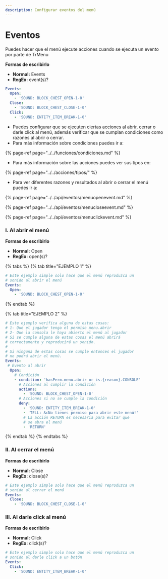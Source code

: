 ```yaml
---
description: Configurar eventos del menú
---
```


# Eventos

Puedes hacer que el menú ejecute acciones cuando se ejecuta un evento por parte de TrMenu

**Formas de escribirlo**

* **Normal:** Events
* **RegEx:** event\(s\)?

```yaml
Events:
  Open:
    - 'SOUND: BLOCK_CHEST_OPEN-1-0'
  Close:
    - 'SOUND: BLOCK_CHEST_CLOSE-1-0'
  Click:
    - 'SOUND: ENTITY_ITEM_BREAK-1-0'
```

* Puedes configurar que se ejecuten ciertas acciones al abrir, cerrar o darle click al menú, además verificar que se cumplan condiciones como razones al abrir o cerrar.
* Para más información sobre condiciones puedes ir a:

{% page-ref page="../../funciones/condiciones.md" %}

* Para más información sobre las acciones puedes ver sus tipos en:

{% page-ref page="../../acciones/tipos/" %}

* Para ver diferentes razones y resultados al abrir o cerrar el menú puedes ir a:

{% page-ref page="../../api/eventos/menuopenevent.md" %}

{% page-ref page="../../api/eventos/menucloseevent.md" %}

{% page-ref page="../../api/eventos/menuclickevent.md" %}

### I. Al abrir el menú

**Formas de escribirlo**

* **Normal:** Open
* **RegEx:** open\(s\)?

{% tabs %}
{% tab title="EJEMPLO 1" %}
```yaml
# Este ejemplo simple solo hace que el menú reproduzca un
# sonido al abrir el menú
Events:
  Open:
    - 'SOUND: BLOCK_CHEST_OPEN-1-0'
```
{% endtab %}

{% tab title="EJEMPLO 2" %}
```yaml
# Este ejemplo verifica alguna de estas cosas:
# 1- Que el jugador tenga el permiso menu.abrir
# 2- Que la consola le haya abierto el menú al jugador
# Si se cumple alguna de estas cosas el menú abrirá
# correctamente y reproducirá un sonido.
#
# Si ninguna de estas cosas se cumple entonces el jugador
# no podrá abrir el menú.
Events:
 # Evento al abrir
  Open:
    # Condición
    - condition: 'hasPerm.menu.abrir or is.{reason}.CONSOLE'
      # Acciones al cumplir la condición
      actions:
        - 'SOUND: BLOCK_CHEST_OPEN-1-0'
      # Acciones si no se cumple la condición
      deny:
        - 'SOUND: ENTITY_ITEM_BREAK-1-0'
        - 'TELL: &cNo tienes permiso para abrir este menú!'
        # La acción RETURN es necesaria para evitar que
        # se abra el menú
        - 'RETURN'
```
{% endtab %}
{% endtabs %}

### II. Al cerrar el menú

**Formas de escribirlo**

* **Normal:** Close
* **RegEx:** close\(s\)?

```yaml
# Este ejemplo simple solo hace que el menú reproduzca un
# sonido al cerrar el menú
Events:
  Close:
    - 'SOUND: BLOCK_CHEST_CLOSE-1-0'
```

### III. Al darle click al menú

**Formas de escribirlo**

* **Normal:** Click
* **RegEx:** click\(s\)?

```yaml
# Este ejemplo simple solo hace que el menú reproduzca un
# sonido al darle click a un botón
Events:
  Click:
    - 'SOUND: ENTITY_ITEM_BREAK-1-0'
```

